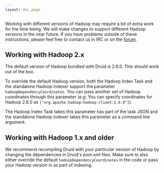 ```yaml
---
layout: doc_page
---
```

Working with different versions of Hadoop may require a bit of extra work for the time being. We will make changes to support different Hadoop versions in the near future. If you have problems outside of these instructions, please feel free to contact us in IRC or on the [forum](https://groups.google.com/forum/#!forum/druid-development).

Working with Hadoop 2.x
-----------------------
The default version of Hadoop bundled with Druid is 2.6.0. This should work out of the box.

To override the default Hadoop version, both the Hadoop Index Task and the standalone Hadoop indexer support the parameter `hadoopDependencyCoordinates`. You can pass another set of Hadoop coordinates through this parameter (e.g. You can specify coordinates for Hadoop 2.6.0 as `["org.apache.hadoop:hadoop-client:2.6.0"]`).

The Hadoop Index Task takes this parameter has part of the task JSON and the standalone Hadoop indexer takes this parameter as a command line argument.


Working with Hadoop 1.x and older
---------------------------------
We recommend recompiling Druid with your particular version of Hadoop by changing the dependencies in Druid's pom.xml files. Make sure to also either override the default `hadoopDependencyCoordinates` in the code or pass your Hadoop version in as part of indexing.
